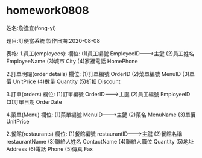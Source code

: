 # homework0808

姓名:詹逢宜(fong-yi)

題目:訂便當系統
製作日期:2020-08-08

表格:
1.員工(employees):
  欄位:
  (1)員工編號   EmployeeID--->主鍵
  (2)員工姓名   EmployeeName
  (3)城市       City
  (4)家裡電話   HomePhone

2.訂單明細(order details)
  欄位:
  (1)訂單編號   OrderID
  (2)菜單編號   MenuID
  (3)單價       UnitPrice
  (4)數量       Quantity
  (5)折扣       Discount

3.訂單(orders)
  欄位:
  (1)訂單編號   OrderID--->主鍵
  (2)員工編號   EmployeeID
  (3)訂單日期   OrderDate

4.菜單(Menu)
  欄位:
  (1)菜單編號   MenuID--->主鍵
  (2)菜名       MenuName
  (3)單價       UnitPrice

2.餐館(restaurants)
  欄位:
  (1)餐館編號   restaurantID--->主鍵
  (2)餐館名稱   restaurantName
  (3)聯絡人姓名 ContactName
  (4)聯絡人職位 Quantity
  (5)地址       Address
  (6)電話       Phone
  (5)傳真       Fax